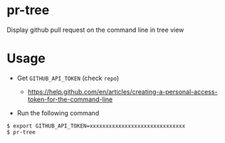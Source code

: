 # pr-tree
Display github pull request on the command line in tree view

# Usage
- Get `GITHUB_API_TOKEN` (check `repo`)
  - https://help.github.com/en/articles/creating-a-personal-access-token-for-the-command-line

- Run the following command
```
$ export GITHUB_API_TOKEN=xxxxxxxxxxxxxxxxxxxxxxxxxxxxxx
$ pr-tree
```
